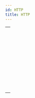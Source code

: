 ```yaml
---
id: HTTP
title: HTTP
---
```


|                                                                                                                               |
| ----------------------------------------------------------------------------------------------------------------------------- |
| [<!-- INCLUDE #_command_.HTTP AUTHENTICATE.Syntax -->](../../commands-legacy/http-authenticate.md)<br/>                       |
| [<!-- INCLUDE #_command_.HTTP Get.Syntax -->](../../commands-legacy/http-get.md)<br/>                                         |
| [<!-- INCLUDE #_command_.HTTP Get certificates folder.Syntax -->](../../commands-legacy/http-get-certificates-folder.md)<br/> |
| [<!-- INCLUDE #_command_.HTTP GET OPTION.Syntax -->](../../commands-legacy/http-get-option.md)<br/>                           |
| [<!-- INCLUDE #_command_.HTTP Parse message.Syntax -->](../../commands/http-parse-message.md)<br/>                            |
| [<!-- INCLUDE #_command_.HTTP Request.Syntax -->](../../commands-legacy/http-request.md)<br/>                                 |
| [<!-- INCLUDE #_command_.HTTP SET CERTIFICATES FOLDER.Syntax -->](../../commands-legacy/http-set-certificates-folder.md)<br/> |
| [<!-- INCLUDE #_command_.HTTP SET OPTION.Syntax -->](../../commands-legacy/http-set-option.md)<br/>                           |
